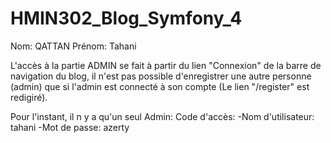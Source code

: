# HMIN302_Blog_Symfony_4

Nom: QATTAN
Prénom: Tahani 

L'accès à la partie ADMIN se fait à partir du lien "Connexion" de la barre de navigation du blog, il n'est pas possible d'enregistrer une autre personne (admin) que si l'admin est connecté à son compte (Le lien "/register" est redigiré).

Pour l'instant, il n y a qu'un seul Admin:
Code d'accès:
-Nom d'utilisateur: tahani
-Mot de passe: azerty

